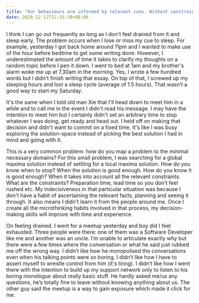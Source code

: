 ```yaml
---
title: "Our behaviours are informed by relevant cues. Without constraints and microthinking habits to determine aforementioned constraints, it's easy to get lost exploring the solution-space."
date: 2020-12-12T22:33:38+08:00
---
```


I think I can go out frequently as long as I don't feel drained from it and sleep early. The problem occurs when I lose or miss my cue to sleep. For example, yesterday I got back home around 11pm and I wanted to make use of the hour before bedtime to get some writing done. However, I underestimated the amount of time it takes to clarify my thoughts on a random topic before I pen it down. I went to bed at 1am and my brother's alarm woke me up at 7.30am in the morning. Yes, I wrote a few hundred words but I didn't finish writing that essay. On top of that, I screwed up my sleeping hours and lost a sleep cycle (average of 1.5 hours). That wasn’t a good way to start my Saturday.

It's the same when I told old man Xie that I'll head down to meet him in a while and to call me in the event I didn't read his message. I may have the intention to meet him but I certainly didn't set an arbitrary time to stop whatever I was doing, get ready and head out. I held off on making that decision and didn't want to commit on a fixed time. It's like I was busy exploring the solution-space instead of picking the best solution I had in mind and going with it.

This is a very common problem: how do you map a problem to the minimal necessary domains? For this small problem, I was searching for a global maxima solution instead of settling for a local maxima solution. How do you know when to stop? When the solution is good enough. How do you know it is good enough? When it takes into account all the relevant constraints. What are the constraints? Preparation time, lead time so you don’t feel rushed etc. My indecisiveness in that particular situation was because I don't have a habit of ascertaining the relevant facts, planning and seeing it through. It also means I didn't learn it from the people around me. Once I create all the microthinking habits involved in that process, my decision-making skills will improve with time and experience.

On feeling drained. I went for a meetup yesterday and boy did I feel exhausted. Three people were there: one of them was a Software Developer like me and another was an uncle. I’m unable to articulate exactly why but there were a few times where the conversation or what he said just rubbed me off the wrong way. I didn’t like how he monopolised the conversations even when his talking points were so boring. I didn’t like how I have to assert myself to wrestle control from him (it's tiring). I didn’t like how I went there with the intention to build up my support network only to listen to his boring monologue about really basic stuff. He hardly asked me/us any questions, he’s totally fine to leave without knowing anything about us. The other guy said the meetup is a way to gain exposure which made it click for me.
